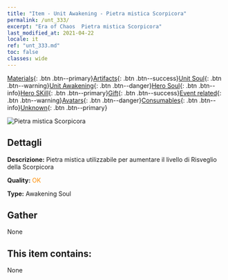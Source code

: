 ```yaml
---
title: "Item - Unit Awakening - Pietra mistica Scorpicora"
permalink: /unt_333/
excerpt: "Era of Chaos  Pietra mistica Scorpicora"
last_modified_at: 2021-04-22
locale: it
ref: "unt_333.md"
toc: false
classes: wide
---
```

 [Materials](/ItemsIT/){: .btn .btn--primary}[Artifacts](/ItemsIT/Artifacts/){: .btn .btn--success}[Unit Soul](/ItemsIT/UnitSoul/){: .btn .btn--warning}[Unit Awakening](/ItemsIT/UnitAwakening/){: .btn .btn--danger}[Hero Soul](/ItemsIT/HeroSoul/){: .btn .btn--info}[Hero SKill](/ItemsIT/HeroSkill/){: .btn .btn--primary}[Gift](/ItemsIT/Gift/){: .btn .btn--success}[Event related](/ItemsIT/Events/){: .btn .btn--warning}[Avatars](/ItemsIT/Avatars/){: .btn .btn--danger}[Consumables](/ItemsIT/Consumables/){: .btn .btn--info}[Unknown](/ItemsIT/Unknown/){: .btn .btn--primary}

 ![Pietra mistica Scorpicora](/images/u/tia_shixie.jpg)

## Dettagli
 **Descrizione:** Pietra mistica utilizzabile per aumentare il livello di Risveglio della Scorpicora

 **Quality:** <span style="color: #FF8C00">OK</span>

 **Type:** Awakening Soul

## Gather

  None

## This item contains:

  None

